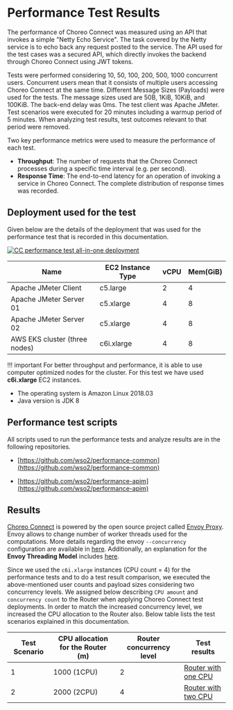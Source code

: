# Performance Test Results

The performance of Choreo Connect was measured using an API that invokes a simple "Netty Echo Service". The task covered by the Netty service is to echo back any request posted to the service. The API used for the test cases was a secured API, which directly invokes the backend through Choreo Connect using JWT tokens.

Tests were performed considering 10, 50, 100, 200, 500, 1000 concurrent users. Concurrent users mean that it consists of multiple users accessing Choreo Connect at the same time. Different Message Sizes (Payloads) were used for the tests. The message sizes used are 50B, 1KiB, 10KiB, and 100KiB. The back-end delay was 0ms. The test client was Apache JMeter. Test scenarios were executed for 20 minutes including a warmup period of 5 minutes. When analyzing test results, test outcomes relevant to that period were removed.

Two key performance metrics were used to measure the performance of each test. 

- **Throughput**: The number of requests that the Choreo Connect processes during a specific time interval (e.g. per second).
- **Response Time**: The end-to-end latency for an operation of invoking a service in Choreo Connect. The complete distribution of response times was recorded.

## Deployment used for the test

Given below are the details of the deployment that was used for the performance test that is recorded in this documentation.

[![CC performance test all-in-one deployment]({{base_path}}/assets/img/deploy/mgw/performance-test/test-deployment.png)]({{base_path}}/assets/img/deploy/mgw/performance-test/test-deployment.png)


<table>
<thead>
  <tr>
    <th>Name</th>
    <th>EC2 Instance Type</th>
    <th>vCPU</th>
    <th>Mem(GiB)</th>
  </tr>
</thead>
<tbody>
  <tr>
    <td>Apache JMeter Client</td>
    <td>c5.large</td>
    <td>2</td>
    <td>4</td>
  </tr>
  <tr>
    <td>Apache JMeter Server 01</td>
    <td>c5.xlarge</td>
    <td>4</td>
    <td>8</td>
  </tr>
  <tr>
    <td>Apache JMeter Server 02</td>
    <td>c5.xlarge</td>
    <td>4</td>
    <td>8</td>
  </tr>
  <tr>
    <td>AWS EKS cluster (three nodes)</td>
    <td>c6i.xlarge</td>
    <td>4</td>
    <td>8</td>
  </tr>
</tbody>
</table>

!!! important
    For better throughput and performance, it is able to use computer optimized nodes for the cluster. For this test we have used **c6i.xlarge** EC2 instances.

- The operating system is Amazon Linux 2018.03
- Java version is JDK 8

## Performance test scripts

All scripts used to run the performance tests and analyze results are in the following repositories.

- [https://github.com/wso2/performance-common](https://github.com/wso2/performance-common)

- [https://github.com/wso2/performance-apim](https://github.com/wso2/performance-apim)

## Results

[Choreo Connect](https://wso2.com/choreo/choreo-connect/) is powered by the open source project called [Envoy Proxy](https://www.envoyproxy.io/). Envoy allows to change number of worker threads used for the computations. More details regarding the envoy `--concurrency` configuration are available in [here](https://www.envoyproxy.io/docs/envoy/latest/operations/cli#cmdoption-concurrency). Additionally, an explanation for the **Envoy Threading Model** includes [here](https://www.envoyproxy.io/docs/envoy/latest/operations/cli#cmdoption-concurrency).

Since we used the `c6i.xlarge` instances (CPU count = 4) for the performance tests and to do a test result comparison, we executed the above-mentioned user counts and payload sizes considering two concurrency levels. We assigned below describing `CPU amount` and `concurrency count` to the Router when applying Choreo Connect test deployments. In order to match the increased concurrency level, we increased the CPU allocation to the Router also. Below table lists the test scenarios explained in this documentation.

<table>
<thead>
  <tr>
    <th>Test Scenario</th>
    <th>CPU allocation for the Router (m)</th>
    <th>Router concurrency level</th>
    <th>Test results</th>
  </tr>
</thead>
<tbody>
  <tr>
    <td>1</td>
    <td>1000 (1CPU)</td>
    <td>2</td>
    <td><a href="{{base_path}}/deploy-and-publish/deploy-on-gateway/choreo-connect/performance-tests/router-with-one-cpu-for-rest-api">Router with one CPU</a</td>
  </tr>
  <tr>
    <td>2</td>
    <td>2000 (2CPU)</td>
    <td>4</td>
    <td><a href="{{base_path}}/deploy-and-publish/deploy-on-gateway/choreo-connect/performance-tests/router-with-two-cpu-for-rest-api/">Router with two CPU</a</td>
  </tr>
</tbody>
</table>
